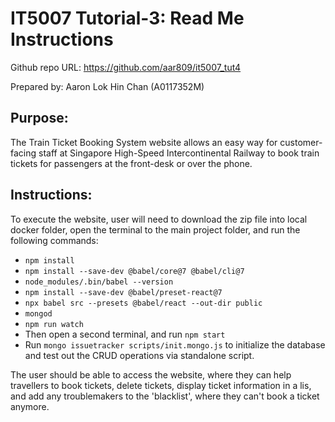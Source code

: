 # IT5007 Tutorial-3: Read Me Instructions

Github repo URL: https://github.com/aar809/it5007_tut4

Prepared by: Aaron Lok Hin Chan (A0117352M)

## Purpose:
The Train Ticket Booking System website allows an easy way for customer-facing staff at Singapore High-Speed Intercontinental Railway to book train tickets for passengers at the front-desk or over the phone.

## Instructions:
To execute the website, user will need to download the zip file into local docker folder, open the terminal to the main project folder, and run the following commands:
-  `npm install`
-  `npm install --save-dev @babel/core@7 @babel/cli@7`
-  `node_modules/.bin/babel --version`
-  `npm install --save-dev @babel/preset-react@7`
-  `npx babel src --presets @babel/react --out-dir public`
-  `mongod`
-  `npm run watch`
-	Then open a second terminal, and run `npm start`
-   Run `mongo issuetracker scripts/init.mongo.js` to initialize the database and test out the CRUD operations via standalone script.

The user should be able to access the website, where they can help travellers to book tickets, delete tickets, display ticket information in a lis, and add any troublemakers to the 'blacklist', where they can't book a ticket anymore.
